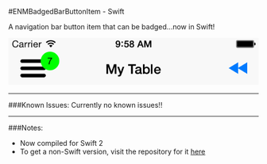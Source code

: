 #ENMBadgedBarButtonItem - Swift

A navigation bar button item that can be badged...now in Swift!  

![Screenshot](screenshot.png)

---

###Known Issues:
Currently no known issues!!

---

###Notes:
* Now compiled for Swift 2
* To get a non-Swift version, visit the repository for it [here](https://github.com/enmiller/ENMBadgedBarButtonItem)
